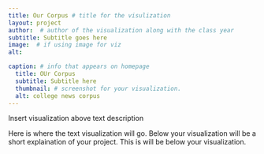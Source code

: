 ```yaml
---
title: Our Corpus # title for the visulization
layout: project
author:  # author of the visualization along with the class year 
subtitle: Subtitle goes here
image:  # if using image for viz
alt: 

caption: # info that appears on homepage
  title: OUr Corpus
  subtitle: Subtitle here
  thumbnail: # screenshot for your visualization. 
  alt: college news corpus
---
```

<!--  
insert visualization code or embedding here
If using an image file for viz, use image variable in header
--> 

Insert visualization above text description

Here is where the text visualization will go. Below your visualization will be a short explaination of your project. This is will be below your visualization. 
<!--  
Insert your description for the project here.
--> 


